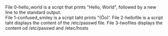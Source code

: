 File 0-hello_world is a script that prints "Hello, World", followed by a new line to the standard output.  
File 1-confused_smiley is a script taht prints "(Ôo)'.
File 2-hellofile is a script taht displays the content of the /etc/passwd file.
File 3-twofiles displays the content od /etc/passwd and /etec/hosts
